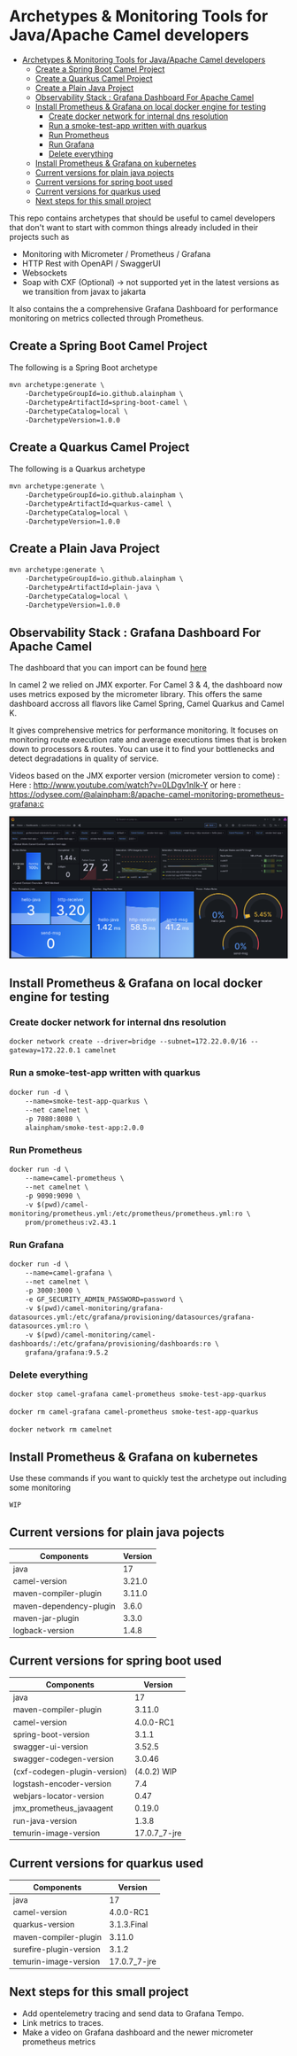 # Archetypes & Monitoring Tools for Java/Apache Camel developers

- [Archetypes \& Monitoring Tools for Java/Apache Camel developers](#archetypes--monitoring-tools-for-javaapache-camel-developers)
  - [Create a Spring Boot Camel Project](#create-a-spring-boot-camel-project)
  - [Create a Quarkus Camel Project](#create-a-quarkus-camel-project)
  - [Create a Plain Java Project](#create-a-plain-java-project)
  - [Observability Stack : Grafana Dashboard For Apache Camel](#observability-stack--grafana-dashboard-for-apache-camel)
  - [Install Prometheus \& Grafana on local docker engine for testing](#install-prometheus--grafana-on-local-docker-engine-for-testing)
    - [Create docker network for internal dns resolution](#create-docker-network-for-internal-dns-resolution)
    - [Run a smoke-test-app written with quarkus](#run-a-smoke-test-app-written-with-quarkus)
    - [Run Prometheus](#run-prometheus)
    - [Run Grafana](#run-grafana)
    - [Delete everything](#delete-everything)
  - [Install Prometheus \& Grafana on kubernetes](#install-prometheus--grafana-on-kubernetes)
  - [Current versions for plain java pojects](#current-versions-for-plain-java-pojects)
  - [Current versions for spring boot used](#current-versions-for-spring-boot-used)
  - [Current versions for quarkus used](#current-versions-for-quarkus-used)
  - [Next steps for this small project](#next-steps-for-this-small-project)

This repo contains archetypes that should be useful to camel developers that don't want to start with common things already included in their projects such as 
* Monitoring with Micrometer / Prometheus / Grafana
* HTTP Rest with OpenAPI / SwaggerUI
* Websockets
* Soap with CXF (Optional) -> not supported yet in the latest versions as we transition from javax to jakarta

It also contains the a comprehensive Grafana Dashboard for performance monitoring on metrics collected through Prometheus.

## Create a Spring Boot Camel Project

The following is a Spring Boot archetype

```
mvn archetype:generate \
    -DarchetypeGroupId=io.github.alainpham \
    -DarchetypeArtifactId=spring-boot-camel \
    -DarchetypeCatalog=local \
    -DarchetypeVersion=1.0.0
```

## Create a Quarkus Camel Project

The following is a Quarkus archetype

```
mvn archetype:generate \
    -DarchetypeGroupId=io.github.alainpham \
    -DarchetypeArtifactId=quarkus-camel \
    -DarchetypeCatalog=local \
    -DarchetypeVersion=1.0.0
```

## Create a Plain Java Project

```
mvn archetype:generate \
    -DarchetypeGroupId=io.github.alainpham \
    -DarchetypeArtifactId=plain-java \
    -DarchetypeCatalog=local \
    -DarchetypeVersion=1.0.0
```

## Observability Stack : Grafana Dashboard For Apache Camel

The dashboard that you can import can be found [here](camel-monitoring/camel-dashboards-for-import/apache-camel-micrometer.json)

In camel 2 we relied on JMX exporter. For Camel 3 & 4, the dashboard now uses metrics exposed by the micrometer library. This offers the same dashboard accross all flavors like Camel Spring, Camel Quarkus and Camel K.

It gives comprehensive metrics for performance monitoring. It focuses on monitoring route execution rate and average executions times that is broken down to processors & routes. You can use it to find your bottlenecks and detect degradations in quality of service.

Videos based on the JMX exporter version (micrometer version to come) : 
Here : http://www.youtube.com/watch?v=0LDgv1nIk-Y
or here : https://odysee.com/@alainpham:8/apache-camel-monitoring-prometheus-grafana:c 

[![Grafana](assets/grafana-dash-sample.png)](http://www.youtube.com/watch?v=0LDgv1nIk-Y)

## Install Prometheus & Grafana on local docker engine for testing

### Create docker network for internal dns resolution

```
docker network create --driver=bridge --subnet=172.22.0.0/16 --gateway=172.22.0.1 camelnet
```

### Run a smoke-test-app written with quarkus

```
docker run -d \
    --name=smoke-test-app-quarkus \
    --net camelnet \
    -p 7080:8080 \
    alainpham/smoke-test-app:2.0.0
```

### Run Prometheus

```
docker run -d \
    --name=camel-prometheus \
    --net camelnet \
    -p 9090:9090 \
    -v $(pwd)/camel-monitoring/prometheus.yml:/etc/prometheus/prometheus.yml:ro \
    prom/prometheus:v2.43.1
```

### Run Grafana

```
docker run -d \
    --name=camel-grafana \
    --net camelnet \
    -p 3000:3000 \
    -e GF_SECURITY_ADMIN_PASSWORD=password \
    -v $(pwd)/camel-monitoring/grafana-datasources.yml:/etc/grafana/provisioning/datasources/grafana-datasources.yml:ro \
    -v $(pwd)/camel-monitoring/camel-dashboards/:/etc/grafana/provisioning/dashboards:ro \
    grafana/grafana:9.5.2

```

### Delete everything

```
docker stop camel-grafana camel-prometheus smoke-test-app-quarkus

docker rm camel-grafana camel-prometheus smoke-test-app-quarkus

docker network rm camelnet
```

## Install Prometheus & Grafana on kubernetes

Use these commands if you want to quickly test the archetype out including some monitoring

```
WIP
```


## Current versions for plain java pojects

| Components                 | Version          |
|----------------------------|------------------|
| java                       | 17               |
| camel-version              | 3.21.0           |
| maven-compiler-plugin      | 3.11.0           |
| maven-dependency-plugin    | 3.6.0            |
| maven-jar-plugin           | 3.3.0            |
| logback-version            | 1.4.8            |


## Current versions for spring boot used

| Components                   | Version          |
|------------------------------|------------------|
| java                         | 17               |
| maven-compiler-plugin        | 3.11.0           |
| camel-version                | 4.0.0-RC1        |
| spring-boot-version          | 3.1.1            |
| swagger-ui-version           | 3.52.5           |
| swagger-codegen-version      | 3.0.46	          |
| (cxf-codegen-plugin-version) | (4.0.2) WIP      |
| logstash-encoder-version     | 7.4              |
| webjars-locator-version      | 0.47             |
| jmx_prometheus_javaagent     | 0.19.0           | 
| run-java-version             | 1.3.8            |
| temurin-image-version        | 17.0.7_7-jre     |


## Current versions for quarkus used

| Components                 | Version          |
|----------------------------|------------------|
| java                       | 17               |
| camel-version              | 4.0.0-RC1        |
| quarkus-version            | 3.1.3.Final	    |
| maven-compiler-plugin      | 3.11.0	        |
| surefire-plugin-version    | 3.1.2            |
| temurin-image-version      | 17.0.7_7-jre     |

## Next steps for this small project

* Add opentelemetry tracing and send data to Grafana Tempo.
* Link metrics to traces.
* Make a video on Grafana dashboard and the newer micrometer prometheus metrics